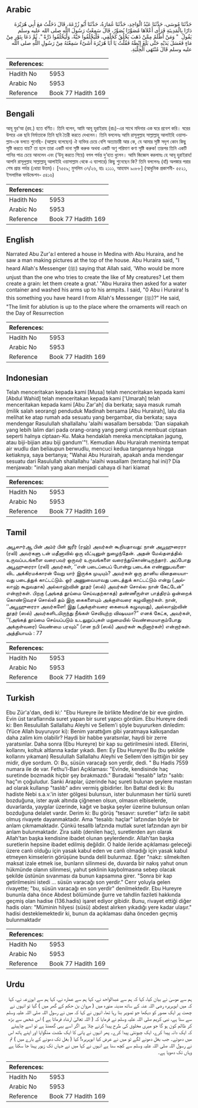## Arabic


<div dir="rtl" lang="ar" style={{fontSize:'larger',backgroundColor:'#f8f9fa',padding:20}}>
حَدَّثَنَا مُوسَى، حَدَّثَنَا عَبْدُ الْوَاحِدِ، حَدَّثَنَا عُمَارَةُ، حَدَّثَنَا أَبُو زُرْعَةَ، قَالَ دَخَلْتُ مَعَ أَبِي هُرَيْرَةَ دَارًا بِالْمَدِينَةِ فَرَأَى أَعْلاَهَا مُصَوِّرًا يُصَوِّرُ، قَالَ سَمِعْتُ رَسُولَ اللَّهِ صلى الله عليه وسلم يَقُولُ ‏ "‏ وَمَنْ أَظْلَمُ مِمَّنْ ذَهَبَ يَخْلُقُ كَخَلْقِي، فَلْيَخْلُقُوا حَبَّةً، وَلْيَخْلُقُوا ذَرَّةً ‏"‏‏.‏ ثُمَّ دَعَا بِتَوْرٍ مِنْ مَاءٍ فَغَسَلَ يَدَيْهِ حَتَّى بَلَغَ إِبْطَهُ فَقُلْتُ يَا أَبَا هُرَيْرَةَ أَشَىْءٌ سَمِعْتَهُ مِنْ رَسُولِ اللَّهِ صلى الله عليه وسلم قَالَ مُنْتَهَى الْحِلْيَةِ‏.‏
</div>
<div style={{backgroundColor:'#f8f9fa',padding:20, marginBottom: 10}}><table> <thead> <tr> <th>References:</th> <th></th> </tr> </thead> <tbody><tr><td>Hadith No</td><td>5953</td></tr><tr><td>Arabic No</td><td>5953</td></tr><tr><td>Reference</td><td>Book 77 Hadith 169</td></tr></tbody></table></div>

## Bengali


<div dir="ltr" lang="bn" style={{fontSize:'larger',backgroundColor:'#f8f9fa',padding:20}}>
আবূ যুর‘আ (রহ.) হতে বর্ণিত। তিনি বলেন, আমি আবূ হুরাইরাহ (রাঃ)-এর সাথে মদিনার এক ঘরে প্রবেশ করি। ঘরের উপরে এক ছবি নির্মাতাকে তিনি ছবি তৈরী করতে দেখলেন। তিনি বললেনঃ আমি রাসূলুল্লাহ সাল্লাল্লাহু আলাইহি ওয়াসাল্লাম-কে বলতে শুনেছি- (আল্লাহ বলেছেন) ঐ ব্যক্তির চেয়ে বেশি অত্যাচারী আর কে, যে আমার সৃষ্টি সদৃশ কোন কিছু সৃষ্টি করতে যায়? তা হলে তারা একটি দানা সৃষ্টি করুক অথবা একটি অণু পরিমাণ কণা সৃষ্টি করুক! তারপর তিনি একটি পানির পাত্র চেয়ে আনলেন এবং (‘উযূ করতে গিয়ে) বগল পর্যন্ত দু’হাত ধুলেন। আমি জিজ্ঞেস করলামঃ হে আবূ হুরাইরাহ! আপনি রাসূলুল্লাহ সাল্লাল্লাহু আলাইহি ওয়াসাল্লাম থেকে এ ব্যাপারে) কিছু শুনেছেন কি? তিনি বললেনঃ (হাঁ) অলঙ্কার পরার শেষ প্রান্ত পর্যন্ত (ধোয়া উত্তম)। [৭৫৫৯; মুসলিম ৩৭/২৬, হাঃ ২১১১, আহমাদ ৯০৮৮] (আধুনিক প্রকাশনী- ৫৫২১, ইসলামিক ফাউন্ডেশন- ৫৪১৬)
</div>
<div style={{backgroundColor:'#f8f9fa',padding:20, marginBottom: 10}}><table> <thead> <tr> <th>References:</th> <th></th> </tr> </thead> <tbody><tr><td>Hadith No</td><td>5953</td></tr><tr><td>Arabic No</td><td>5953</td></tr><tr><td>Reference</td><td>Book 77 Hadith 169</td></tr></tbody></table></div>

## English


<div dir="ltr" lang="en" style={{fontSize:'larger',backgroundColor:'#f8f9fa',padding:20}}>
Narrated Abu Zur'a:l entered a house in Medina with Abu Huraira, and he saw a man making pictures at the top of the house. Abu Huraira said, "I heard Allah's Messenger (ﷺ) saying that Allah said, 'Who would be more unjust than the one who tries to create the like of My creatures? Let them create a grain: let them create a gnat.' "Abu Huraira then asked for a water container and washed his arms up to his armpits. I said, "0 Abu i Huraira! Is this something you have heard I from Allah's Messenger (ﷺ)?" He said, "The limit for ablution is up to the place where the ornaments will reach on the Day of Resurrection
</div>
<div style={{backgroundColor:'#f8f9fa',padding:20, marginBottom: 10}}><table> <thead> <tr> <th>References:</th> <th></th> </tr> </thead> <tbody><tr><td>Hadith No</td><td>5953</td></tr><tr><td>Arabic No</td><td>5953</td></tr><tr><td>Reference</td><td>Book 77 Hadith 169</td></tr></tbody></table></div>

## Indonesian


<div dir="ltr" lang="id" style={{fontSize:'larger',backgroundColor:'#f8f9fa',padding:20}}>
Telah menceritakan kepada kami [Musa] telah menceritakan kepada kami [Abdul Wahid] telah menceritakan kepada kami ['Umarah] telah menceritakan kepada kami [Abu Zar'ah] dia berkata; saya masuk rumah (milik salah seorang) penduduk Madinah bersama [Abu Hurairah], lalu dia melihat ke atap rumah ada sesuatu yang bergambar, dia berkata; saya mendengar Rasulullah shallallahu 'alaihi wasallam bersabda: 'Dan siapakah yang lebih lalim dari pada orang-orang yang pergi untuk membuat ciptaan seperti halnya ciptaan-Ku. Maka hendaklah mereka menciptakan jagung, atau biji-bijian atau biji gandum'"!. Kemudian Abu Hurairah meminta tempat air wudlu dan beliaupun berwudlu, mencuci kedua tangannya hingga ketiaknya, saya bertanya; "Wahai Abu Hurairah, apakah anda mendengar sesuatu dari Rasulullah shallallahu 'alaihi wasallam (tentang hal ini)? Dia menjawab: "inilah yang akan menjadi cahaya di hari kiamat
</div>
<div style={{backgroundColor:'#f8f9fa',padding:20, marginBottom: 10}}><table> <thead> <tr> <th>References:</th> <th></th> </tr> </thead> <tbody><tr><td>Hadith No</td><td>5953</td></tr><tr><td>Arabic No</td><td>5953</td></tr><tr><td>Reference</td><td>Book 77 Hadith 169</td></tr></tbody></table></div>

## Tamil


<div dir="ltr" lang="ta" style={{fontSize:'larger',backgroundColor:'#f8f9fa',padding:20}}>
அபூஸுர்ஆ பின் அம்ர் பின் ஜரீர் (ரஹ்) அவர்கள் கூறியதாவது: நான் அபூஹுரைரா (ரலி) அவர்களு டன் மதீனாவில் ஒரு வீட்டினுள் நுழைந்தேன். அதன் மேல்தளத்தில் உருவப்படங்களை வரைபவர் ஒருவர் உருவங்களை வரைந்துகொண்டிருந்தார். அப்போது அபூஹுரைரா (ரலி) அவர்கள், ‘‘என் படைப்பைப் போன்று படைக்க எண்ணுபவனைவிட அக்கிரமக்காரன் வேறு யார் இருக்க முடியும்? அவர்கள் ஒரு தானிய விதையையாவது படைத்துக் காட்டட்டும். ஓர் அணுவையாவது படைத்துக் காட்டட்டும் என்று (அல்லாஹ் கூறுவதாக) அல்லாஹ்வின் தூதர் (ஸல்) அவர்கள் சொல்ல நான் கேட்டேன்” என்றார்கள். பிறகு (அங்கத் தூய்மை செய்வதற்காகத்) தண்ணீருள்ள பாத்திரம் ஒன்றைக் கொண்டுவரச் சொல்லி தம் இரு கைகளையும் அக்குள்வரை கழுவினார்கள். நான், ‘‘அபூஹுரைரா அவர்களே! இது (அக்குள்வரை கையைக் கழுவுவது), அல்லாஹ்வின் தூதர் (ஸல்) அவர்களிடமிருந்து நீங்கள் செவியுற்ற விஷயமா?” எனக் கேட்க, அவர்கள், ‘‘(அங்கத் தூய்மை செய்யப்படும் உடலுறுப்புகள் மறுமையில் வெண்மையாகும்போது அக்குள்வரை) வெண்மை பரவும்” (என நபி (ஸல்) அவர்கள் கூறினார்கள்) என்றார்கள். அத்தியாயம் : 77
</div>
<div style={{backgroundColor:'#f8f9fa',padding:20, marginBottom: 10}}><table> <thead> <tr> <th>References:</th> <th></th> </tr> </thead> <tbody><tr><td>Hadith No</td><td>5953</td></tr><tr><td>Arabic No</td><td>5953</td></tr><tr><td>Reference</td><td>Book 77 Hadith 169</td></tr></tbody></table></div>

## Turkish


<div dir="ltr" lang="tr" style={{fontSize:'larger',backgroundColor:'#f8f9fa',padding:20}}>
Ebu Zür'a'dan, dedi ki:' "Ebu Hureyre ile birlikte Medine'de bir eve girdim. Evin üst taraflarında suret yapan bir suret yapıcı gördüm. Ebu Hureyre dedi ki: Ben Resulullah Sallallahu Aleyhi ve Sellem'i şöyle buyururken dinledim: (Yüce Allah buyuruyor ki): Benim yarattığım gibi yaratmaya kalkışandan daha zalim kim olabilir? Haydi bir habbe yaratsınlar, haydi bir zerre yaratsınlar. Daha sonra (Ebu Hureyre) bir kap su getirilmesini istedi. Ellerini, kollarını, koltuk altlarına kadar yıkadı. Ben: Ey Ebu Hureyre! Bu (bu şekilde kollarını yıkaman) Resulullah Sallallahu Aleyhi ve Sellem'den işittiğin bir şey midir, diye sordum. O: Bu, süsün varacağı son yerdir, dedi. " Bu Hadis 7559 numara ile de var. Fethu'l-Bari Açıklaması: "Evinde, kendisinde haç suretinde bozmadık hiçbir şey bırakmazdı." Buradaki "tesalıb" lafzı "salıb: haç"ın çoğuludur. Sanki Araplar, üzerinde haç sureti bulunan şeylere mastarı ad olarak kullanıp "taslıb" adını vermiş gibidirler. İbn Battal dedi ki: Bu hadiste Nebi s.a.v.'in ister gölgesi bulunsun, ister bulunmasın her türlü sureti bozduğuna, ister ayak altında çiğnenen olsun, olmasın elbiselerde, duvarlarda, yaygılar üzerinde, kağıt ve başka şeyler üzerine bulunsun onları bozduğuna delalet vardır. Derim ki: Bu görüş "tesavır: suretler" lafzı ile sabit olmuş rivayete dayanmaktadır. Ama "tesalıb: haçlar" lafzından böyle bir anlam çıkmamaktadır. Çünkü tesallb lafzında mutlak suret lafzından ayrı bir anlam bulunmaktadır. Zira salıb (denilen haç), suretlerden ayrı olarak Allah'tan başka kendisine ibadet olunan şeylerdendir. Allah'tan başka suretlerin hepsine ibadet edilmiş değildir. O halde ileride açıklaması geleceği üzere canlı olduğu için yasak kabul eden ve canlı olmadığı için yasak kabul etmeyen kimselerin görüşüne bunda delil bulunmaz. Eğer "nakz: silmekılten maksat izale etmek ise, bunların silinmesi de, duvarda bir nakış yahut onun hükmünde olanın silinmesi, yahut şeklinin kaybolmasına sebep olacak şekilde üstünün sıvanması da bunun kapsamına girer. "Sonra bir kap getirilmesini istedi ... süsün varacağı son yerdir." Cerır yoluyla gelen rivayette; "bu, süsün varacağı en son yerdir" denilmektedir. Ebu Hureyre bununla daha önce Abdest bölümünde ğurre ve tahdlin fazileti hakkında geçmiş olan hadise (136.hadis) işaret ediyor gibidir. Bunu, rivayet ettiği diğer hadis olan: "Müminin hilyesi (süsü) abdest alırken yıkadığı yere kadar ulaşır." hadisi desteklemektedir ki, bunun da açıklaması daha önceden geçmiş bulunmaktadır
</div>
<div style={{backgroundColor:'#f8f9fa',padding:20, marginBottom: 10}}><table> <thead> <tr> <th>References:</th> <th></th> </tr> </thead> <tbody><tr><td>Hadith No</td><td>5953</td></tr><tr><td>Arabic No</td><td>5953</td></tr><tr><td>Reference</td><td>Book 77 Hadith 169</td></tr></tbody></table></div>

## Urdu


<div dir="rtl" lang="ur" style={{fontSize:'larger',backgroundColor:'#f8f9fa',padding:20}}>
ہم سے موسیٰ نے بیان کیا، کہا کہ ہم سے عبدالواحد نے، کہا ہم سے عمارہ نے، کہا ہم سے ابوزرعہ نے، کہا کہ میں ابوہریرہ رضی اللہ عنہ کے ساتھ مدینہ منورہ میں ( مروان بن حکم کے گھر میں ) گیا تو انہوں نے چھت پر ایک مصور کو دیکھا جو تصویر بنا رہا تھا، انہوں نے کہا کہ میں نے رسول اللہ صلی اللہ علیہ وسلم سے سنا ہے، نبی کریم صلی اللہ علیہ وسلم نے فرمایا کہ ( اللہ تعالیٰ ارشاد فرماتا ہے ) اس شخص سے بڑھ کر ظالم کون ہو گا جو میری مخلوق کی طرح پیدا کرنے چلا ہے اگر اسے یہی گھمنڈ ہے تو اسے چاہیئے کہ ایک دانہ پیدا کرے، ایک چیونٹی پیدا کرے۔ پھر انہوں نے پانی کا ایک طشت منگوایا اور اپنے ہاتھ اس میں دھوئے۔ جب بغل دھونے لگے تو میں نے عرض کیا ابوہریرہ! کیا ( بغل تک دھونے کے بارے میں ) تم نے رسول اللہ صلی اللہ علیہ وسلم سے کچھ سنا ہے انہوں نے کہا میں نے جہاں تک زیور پہنا جا سکتا ہے وہاں تک دھویا ہے۔
</div>
<div style={{backgroundColor:'#f8f9fa',padding:20, marginBottom: 10}}><table> <thead> <tr> <th>References:</th> <th></th> </tr> </thead> <tbody><tr><td>Hadith No</td><td>5953</td></tr><tr><td>Arabic No</td><td>5953</td></tr><tr><td>Reference</td><td>Book 77 Hadith 169</td></tr></tbody></table></div>